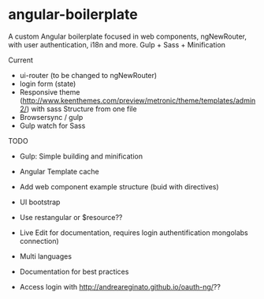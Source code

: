 # angular-boilerplate
A custom Angular boilerplate focused in web components, ngNewRouter, with user authentication, i18n and more. Gulp + Sass + Minification

Current
- ui-router (to be changed to ngNewRouter)
- login form (state)
- Responsive theme (http://www.keenthemes.com/preview/metronic/theme/templates/admin2/) with sass Structure from one file
- Browsersync / gulp
- Gulp watch for Sass

TODO
 - Gulp: Simple building and minification

 - Angular Template cache
 - Add web component example structure (buid with directives)
 - UI bootstrap
 - Use restangular or $resource??
 - Live Edit for documentation, requires login authentification mongolabs connection)
 - Multi languages
 - Documentation for best practices
 - Access login with http://andreareginato.github.io/oauth-ng/??
 
